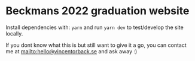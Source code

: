 # Beckmans 2022 graduation website

Install dependencies with: `yarn` and run `yarn dev` to test/develop the site locally.

If you dont know what this is but still want to give it a go, you can contact me at [mailto:hello@vincentorback.se](hello@vincentorback.se) and ask away :)
